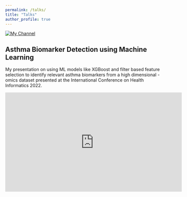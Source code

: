 ```yaml
---
permalink: /talks/
title: "Talks"
author_profile: true
---
```


[![My Channel](https://img.shields.io/badge/YouTube-My_Channel-grey?logo=youtube&labelColor=FF0000)](https://www.youtube.com/channel/UC0ZyPJtZ0qZVlQtQLZd-r3A)


## Asthma Biomarker Detection using Machine Learning
My presentation on using ML models like XGBoost and filter based feature selection to identify relevant asthma biomarkers from a high dimensional -omics dataset presented at the <a href="https://www.insticc.org/node/TechnicalProgram/BIOSTEC/2022/presentationDetails/110195" style="text-decoration: none;">International Conference on Health Informatics 2022</a>.

<p align="center">
<iframe width="560" height="315" src="https://www.youtube.com/embed/cLnzhSrc5_g" title="YouTube video player" frameborder="0" allow="accelerometer; autoplay; clipboard-write; encrypted-media; gyroscope; picture-in-picture" allowfullscreen></iframe>
</p>
